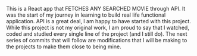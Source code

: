 This is a React app that FETCHES ANY SEARCHED MOVIE through API. It was the start of my journey in learning to build real life functional application. API is a great deal, I am happy to have started with this project.
While this project is not my original work, I am proud to say that I watched, coded and studied every single line of the project (and I still do).
The next series of commits that will follow are modifications that I will be making to the projects to make them close to being mine.
